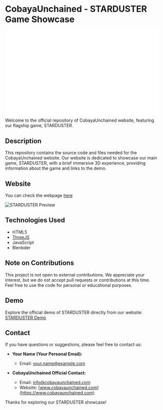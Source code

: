 # CobayaUnchained - STARDUSTER Game Showcase
<div align="center">
    <img src="/static/images/Starduster_Logo_White.png" alt="CobayaUnchained Logo" href="https://www.cobayaunchained.com/">
</div>
Welcome to the official repository of CobayaUnchained website, featuring our flagship game, STARDUSTER.

## Description
This repository contains the source code and files needed for the CobayaUnchained website. Our website is dedicated to showcase our main game, STARDUSTER, with a brief immersive 3D experience, providing information about the game and links to the demo.

## Website
You can check the webpage [here](https://www.cobayaunchained.com/)


![STARDUSTER Preview](/static/images/CobayaUnchained.gif)



## Technologies Used
- HTML5
- [ThreeJS](https://threejs.org/)
- JavaScript
- Blenbder

## Note on Contributions
This project is not open to external contributions. We appreciate your interest, but we do not accept pull requests or contributions at this time. Feel free to use the code for personal or educational purposes.

## Demo
Explore the official demo of STARDUSTER directly from our website: [STARDUSTER Demo](demo_url)

## Contact
If you have questions or suggestions, please feel free to contact us:

- **Your Name (Your Personal Email):**
  - Email: your.name@example.com

- **CobayaUnchained Official Contact:**
  - Email: info@cobayaunchained.com
  - Website: [www.cobayaunchained.com](https://www.cobayaunchained.com)

Thanks for exploring our STARDUSTER showcase!

